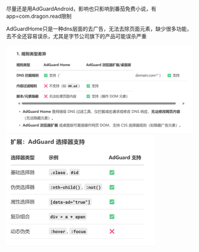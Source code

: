 尽量还是用AdGuardAndroid，影响也只影响到番茄免费小说，有app=com.dragon.read限制

AdGuardHome只是一种dns层面的去广告，无法去除页面元素，缺少很多功能，去不全还容易误杀，尤其是字节公司旗下的产品可能误杀严重


<img src="../img/img.png" width="600" />
<img src="../img/img_1.png" width="400" />